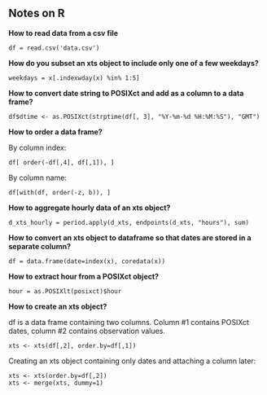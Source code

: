 ## Notes on R

**How to read data from a csv file**
```
df = read.csv('data.csv')
```


**How do you subset an xts object to include only one of a few weekdays?**
```
weekdays = x[.indexwday(x) %in% 1:5]
```

**How to convert date string to POSIXct and add as a column to a data frame?**
```
df$dtime <- as.POSIXct(strptime(df[, 3], "%Y-%m-%d %H:%M:%S"), "GMT")
```

**How to order a data frame?**

By column index:
```
df[ order(-df[,4], df[,1]), ]
```
By column name:
```
df[with(df, order(-z, b)), ]
```

**How to aggregate hourly data of an xts object?**
```
d_xts_hourly = period.apply(d_xts, endpoints(d_xts, "hours"), sum)
```

**How to convert an xts object to dataframe so that dates are stored in a separate column?**
```
df = data.frame(date=index(x), coredata(x))
```

**How to extract hour from a POSIXct object?**
```
hour = as.POSIXlt(posixct)$hour
```


**How to create an xts object?**

df is a data frame containing two columns. Column #1 contains POSIXct dates, column #2 contains observation values.
```
xts <- xts(df[,2], order.by=df[,1])
```
Creating an xts object containing only dates and attaching a column later:

```
xts <- xts(order.by=df[,2])
xts <- merge(xts, dummy=1)
```
